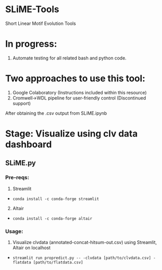# SLiME-Tools
Short Linear Motif Evolution Tools

# In progress:
1. Automate testing for all related bash and python code.

# Two approaches to use this tool:
1. Google Colaboratory (Instructions included within this resource)
2. Cromwell->WDL pipeline for user-friendly control (Discontinued support)

After obtaining the .csv output from SLiME.ipynb

# Stage: Visualize using clv data dashboard
## SLiME.py
### Pre-reqs:
1. Streamlit
* ```conda install -c conda-forge streamlit```
2. Altair
* ```conda install -c conda-forge altair```

### Usage: 
1. Visualize clvdata (annotated-concat-hitsum-out.csv) using Streamlit, Altair on localhost
* ```streamlit run propredict.py -- -clvdata [path/to/clvdata.csv] -flatdata [path/to/flatdata.csv]```